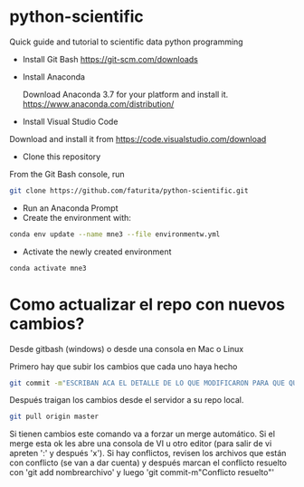 # python-scientific
Quick guide and tutorial to scientific data python programming


* Install Git Bash
  https://git-scm.com/downloads
  
* Install Anaconda

  Download Anaconda 3.7 for your platform and install it.
  https://www.anaconda.com/distribution/
 
 * Install Visual Studio Code
 
  Download and install it from https://code.visualstudio.com/download
  
 * Clone this repository
 
  From the Git Bash console, run
  
 ```bash
 git clone https://github.com/faturita/python-scientific.git
 ```
 
 * Run an Anaconda Prompt
 * Create the environment with:
 
 ```bash 
 conda env update --name mne3 --file environmentw.yml
 ```
 
  * Activate the newly created environment
  ```bash
  conda activate mne3
  ```
  
  # Como actualizar el repo con nuevos cambios?
  
  Desde gitbash (windows) o desde una consola en Mac o Linux
  
  Primero hay que subir los cambios que cada uno haya hecho
  
  ```bash
  git commit -m"ESCRIBAN ACA EL DETALLE DE LO QUE MODIFICARON PARA QUE QUEDE REGISTRADO" .
  ```
  
  Después traigan los cambios desde el servidor a su repo local.
  
  ```bash
  git pull origin master
  ```
  
  Si tienen cambios este comando va a forzar un merge automático.  Si el merge esta ok les abre una consola de VI u otro editor (para salir de vi apreten ':' y después 'x').  Si hay conflictos, revisen los archivos que están con conflicto (se van a dar cuenta) y después marcan el conflicto resuelto con 'git add nombrearchivo' y luego 'git commit-m"Conflicto resuelto"'
  
 
 
 
